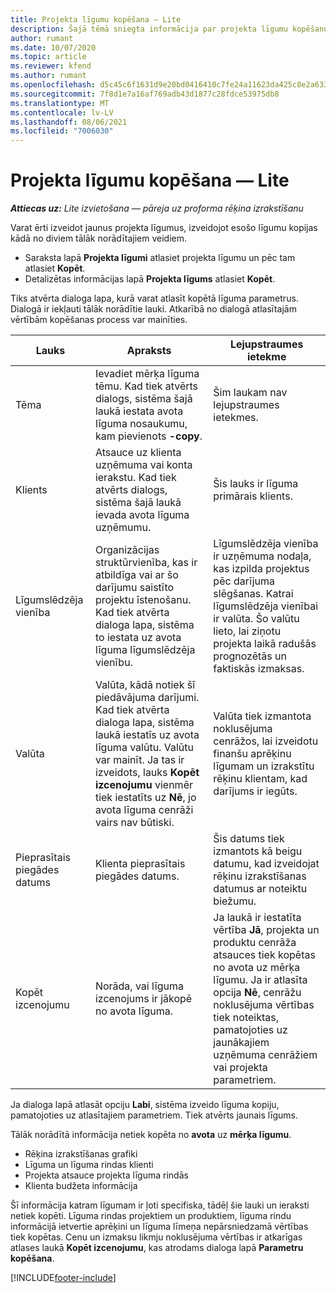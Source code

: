 ```yaml
---
title: Projekta līgumu kopēšana — Lite
description: Šajā tēmā sniegta informācija par projekta līgumu kopēšanu risinājumā Project Operations.
author: rumant
ms.date: 10/07/2020
ms.topic: article
ms.reviewer: kfend
ms.author: rumant
ms.openlocfilehash: d5c45c6f1631d9e20bd0416410c7fe24a11623da425c8e2a633b085fbfabdd79
ms.sourcegitcommit: 7f8d1e7a16af769adb43d1877c28fdce53975db8
ms.translationtype: MT
ms.contentlocale: lv-LV
ms.lasthandoff: 08/06/2021
ms.locfileid: "7006030"
---
```

# <a name="copy-project-contracts---lite"></a>Projekta līgumu kopēšana — Lite

_**Attiecas uz:** Lite izvietošana — pāreja uz proforma rēķina izrakstīšanu_

Varat ērti izveidot jaunus projekta līgumus, izveidojot esošo līgumu kopijas kādā no diviem tālāk norādītajiem veidiem. 

  - Saraksta lapā **Projekta līgumi** atlasiet projekta līgumu un pēc tam atlasiet **Kopēt**.
  - Detalizētas informācijas lapā **Projekta līgums** atlasiet **Kopēt**.

Tiks atvērta dialoga lapa, kurā varat atlasīt kopētā līguma parametrus. Dialogā ir iekļauti tālāk norādītie lauki. Atkarībā no dialogā atlasītajām vērtībām kopēšanas process var mainīties.

| **Lauks** | **Apraksts** | **Lejupstraumes ietekme** |
| --- | --- | --- |
| Tēma | Ievadiet mērķa līguma tēmu. Kad tiek atvērts dialogs, sistēma šajā laukā iestata avota līguma nosaukumu, kam pievienots **-copy**. | Šim laukam nav lejupstraumes ietekmes. |
| Klients | Atsauce uz klienta uzņēmuma vai konta ierakstu. Kad tiek atvērts dialogs, sistēma šajā laukā ievada avota līguma uzņēmumu. | Šis lauks ir līguma primārais klients. |
| Līgumslēdzēja vienība | Organizācijas struktūrvienība, kas ir atbildīga vai ar šo darījumu saistīto projektu īstenošanu. Kad tiek atvērta dialoga lapa, sistēma to iestata uz avota līguma līgumslēdzēja vienību. | Līgumslēdzēja vienība ir uzņēmuma nodaļa, kas izpilda projektus pēc darījuma slēgšanas. Katrai līgumslēdzēja vienībai ir valūta. Šo valūtu lieto, lai ziņotu projekta laikā radušās prognozētās un faktiskās izmaksas. |
| Valūta | Valūta, kādā notiek šī piedāvājuma darījumi. Kad tiek atvērta dialoga lapa, sistēma laukā iestatīs uz avota līguma valūtu. Valūtu var mainīt. Ja tas ir izveidots, lauks **Kopēt izcenojumu** vienmēr tiek iestatīts uz **Nē**, jo avota līguma cenrāži vairs nav būtiski. | Valūta tiek izmantota noklusējuma cenrāžos, lai izveidotu finanšu aprēķinu līgumam un izrakstītu rēķinu klientam, kad darījums ir iegūts. |
| Pieprasītais piegādes datums | Klienta pieprasītais piegādes datums. | Šis datums tiek izmantots kā beigu datumu, kad izveidojat rēķinu izrakstīšanas datumus ar noteiktu biežumu. |
| Kopēt izcenojumu | Norāda, vai līguma izcenojums ir jākopē no avota līguma. | Ja laukā ir iestatīta vērtība **Jā**, projekta un produktu cenrāža atsauces tiek kopētas no avota uz mērķa līgumu. Ja ir atlasīta opcija **Nē**, cenrāžu noklusējuma vērtības tiek noteiktas, pamatojoties uz jaunākajiem uzņēmuma cenrāžiem vai projekta parametriem. |

Ja dialoga lapā atlasāt opciju **Labi**, sistēma izveido līguma kopiju, pamatojoties uz atlasītajiem parametriem. Tiek atvērts jaunais līgums.

Tālāk norādītā informācija netiek kopēta no **avota** uz **mērķa līgumu**.

  - Rēķina izrakstīšanas grafiki
  - Līguma un līguma rindas klienti
  - Projekta atsauce projekta līguma rindās
  - Klienta budžeta informācija

Šī informācija katram līgumam ir ļoti specifiska, tādēļ šie lauki un ieraksti netiek kopēti. Līguma rindas projektiem un produktiem, līguma rindu informācijā ietvertie aprēķini un līguma līmeņa nepārsniedzamā vērtības tiek kopētas. Cenu un izmaksu likmju noklusējuma vērtības ir atkarīgas atlases laukā **Kopēt izcenojumu**, kas atrodams dialoga lapā **Parametru kopēšana**.


[!INCLUDE[footer-include](../../includes/footer-banner.md)]